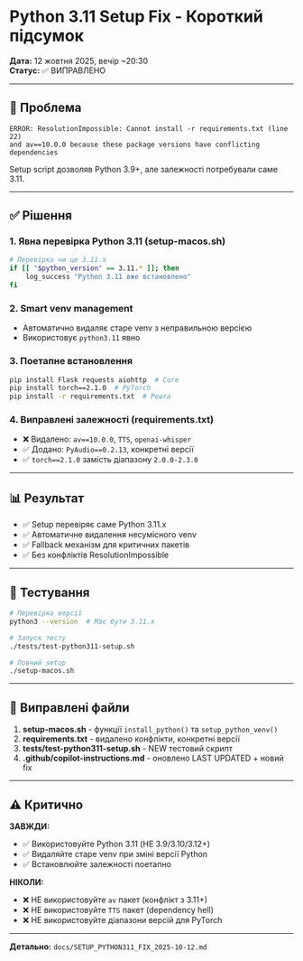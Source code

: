 # Python 3.11 Setup Fix - Короткий підсумок

**Дата:** 12 жовтня 2025, вечір ~20:30  
**Статус:** ✅ ВИПРАВЛЕНО

---

## 🎯 Проблема

```
ERROR: ResolutionImpossible: Cannot install -r requirements.txt (line 22) 
and av==10.0.0 because these package versions have conflicting dependencies
```

Setup script дозволяв Python 3.9+, але залежності потребували саме 3.11.

---

## ✅ Рішення

### 1. **Явна перевірка Python 3.11** (setup-macos.sh)
```bash
# Перевірка чи це 3.11.x
if [[ "$python_version" == 3.11.* ]]; then
    log_success "Python 3.11 вже встановлено"
fi
```

### 2. **Smart venv management**
- Автоматично видаляє старе venv з неправильною версією
- Використовує `python3.11` явно

### 3. **Поетапне встановлення**
```bash
pip install Flask requests aiohttp  # Core
pip install torch==2.1.0  # PyTorch
pip install -r requirements.txt  # Решта
```

### 4. **Виправлені залежності** (requirements.txt)
- ❌ Видалено: `av==10.0.0`, `TTS`, `openai-whisper`
- ✅ Додано: `PyAudio==0.2.13`, конкретні версії
- ✅ `torch==2.1.0` замість діапазону `2.0.0-2.3.0`

---

## 📊 Результат

- ✅ Setup перевіряє саме Python 3.11.x
- ✅ Автоматичне видалення несумісного venv
- ✅ Fallback механізм для критичних пакетів
- ✅ Без конфліктів ResolutionImpossible

---

## 🧪 Тестування

```bash
# Перевірка версії
python3 --version  # Має бути 3.11.x

# Запуск тесту
./tests/test-python311-setup.sh

# Повний setup
./setup-macos.sh
```

---

## 📝 Виправлені файли

1. **setup-macos.sh** - функції `install_python()` та `setup_python_venv()`
2. **requirements.txt** - видалено конфлікти, конкретні версії
3. **tests/test-python311-setup.sh** - NEW тестовий скрипт
4. **.github/copilot-instructions.md** - оновлено LAST UPDATED + новий fix

---

## ⚠️ Критично

**ЗАВЖДИ:**
- ✅ Використовуйте Python 3.11 (НЕ 3.9/3.10/3.12+)
- ✅ Видаляйте старе venv при зміні версії Python
- ✅ Встановлюйте залежності поетапно

**НІКОЛИ:**
- ❌ НЕ використовуйте `av` пакет (конфлікт з 3.11+)
- ❌ НЕ використовуйте `TTS` пакет (dependency hell)
- ❌ НЕ використовуйте діапазони версій для PyTorch

---

**Детально:** `docs/SETUP_PYTHON311_FIX_2025-10-12.md`
